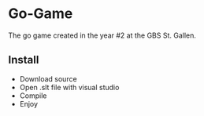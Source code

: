# Go-Game
The go game created in the year #2 at the GBS St. Gallen.

## Install
* Download source
* Open .slt file with visual studio
* Compile
* Enjoy
